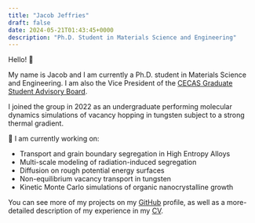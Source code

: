 ```yaml
---
title: "Jacob Jeffries"
draft: false
date: 2024-05-21T01:43:45+0000
description: "Ph.D. Student in Materials Science and Engineering"
---
```


Hello! 👋

My name is Jacob and I am currently a Ph.D. student in Materials Science and Engineering. I am also the Vice President of the [CECAS Graduate Student Advisory Board](https://www.clemson.edu/cecas/students/community/gsab.html).

I joined the group in 2022 as an undergraduate performing molecular dynamics simulations of vacancy hopping in tungsten subject to a strong thermal gradient.

🌱 I am currently working on:

- Transport and grain boundary segregation in High Entropy Alloys 
- Multi-scale modeling of radiation-induced segregation
- Diffusion on rough potential energy surfaces
- Non-equilibrium vacancy transport in tungsten
- Kinetic Monte Carlo simulations of organic nanocrystalline growth

You can see more of my projects on my [GitHub](https://github.com/jwjeffr) profile, as well as a more-detailed description of my experience in my [CV](cv/main.pdf).